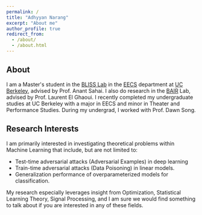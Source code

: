 ```yaml
---
permalink: /
title: "Adhyyan Narang" 
excerpt: "About me"
author_profile: true
redirect_from:
  - /about/
  - /about.html
---
```


## About

I am a Master's student in the [BLISS Lab](http://bliss.eecs.berkeley.edu/) in the [EECS](https://eecs.berkeley.edu/) department at [UC Berkeley](https://www.berkeley.edu/), advised by Prof. Anant Sahai. I also do research in the [BAIR](https://bair.berkeley.edu/) Lab, advised by Prof. Laurent El Ghaoui. I recently completed my undergraduate studies at UC Berkeley with a major in EECS and minor in Theater and Performance Studies. During my undergrad, I worked with Prof. Dawn Song.

## Research Interests

I am primarily interested in investigating theoretical problems within Machine Learning that include, but are not limited to:

- Test-time adversarial attacks (Adversarial Examples) in deep learning
- Train-time adversarial attacks (Data Poisoning) in linear models.
- Generalization performance of overparameterized models for classification.

My research especially leverages insight from Optimization, Statistical Learning Theory, Signal Processing, and I am sure we would find something to talk about if you are interested in any of these fields.
